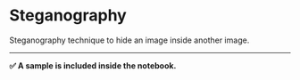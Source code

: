 # Steganography
Steganography technique to hide an image inside another image.
<hr/>

**✅ A sample is included inside the notebook.**
